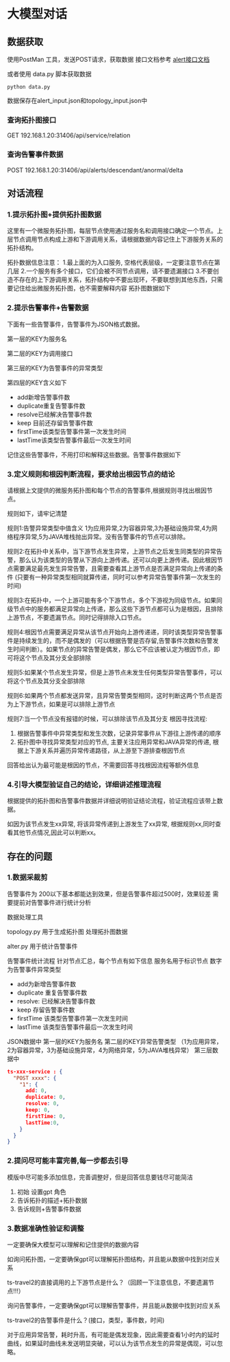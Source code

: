 # 大模型对话

## 数据获取

使用PostMan 工具，发送POST请求，获取数据
接口文档参考 [alert接口文档](https://kgwnvb.yuque.com/grmkz0/lymk39/wkin5i91vrtisbfh#LyPLc)

或者使用 data.py 脚本获取数据

```shell
python data.py
```

数据保存在alert_input.json和topology_input.json中

### 查询拓扑图接口

GET 192.168.1.20:31406/api/service/relation

### 查询告警事件数据

POST 192.168.1.20:31406/api/alerts/descendant/anormal/delta

## 对话流程

### 1.提示拓扑图+提供拓扑图数据

这里有一个微服务拓扑图，每层节点使用通过服务名和调用接口确定一个节点。上层节点调用节点构成上游和下游调用关系，请根据数据内容记住上下游服务关系的拓扑结构。

拓扑数据信息注意：
1.最上面的为入口服务, 空格代表层级，一定要注意节点在第几层
2.一个服务有多个接口，它们会被不同节点调用，请不要遗漏接口
3.不要创造不存在的上下游调用关系，拓扑结构中不要出现环，不要联想到其他东西，只需要记住给出微服务拓扑图，也不需要解释内容
拓扑图数据如下

### 2.提示告警事件+告警数据

下面有一些告警事件，告警事件为JSON格式数据。

第一层的KEY为服务名

第二层的KEY为调用接口

第三层的KEY为告警事件的异常类型

第四层的KEY含义如下

- add新增告警事件数
- duplicate重复告警事件数
- resolve已经解决告警事件数
- keep 目前还存留告警事件数
- firstTime该类型告警事件第一次发生时间
- lastTime该类型告警事件最后一次发生时间

记住这些告警事件，不用打印和解释这些数据。告警事件数据如下  

### 3.定义规则和根因判断流程，要求给出根因节点的结论

请根据上文提供的微服务拓扑图和每个节点的告警事件,根据规则寻找出根因节点。

规则如下，请牢记清楚

规则1:告警异常类型中值含义 1为应用异常,2为容器异常,3为基础设施异常,4为网络程序异常,5为JAVA堆栈抛出异常。没有告警事件的节点可以排除。

规则2:在拓扑中关系中，当下游节点发生异常，上游节点之后发生同类型的异常告警，那么认为该类型的告警从下游向上游传递。还可以向更上游传递。因此根因节点需要满足最先发生异常告警，且需要查看其上游节点是否满足异常向上传递的条件 (只要有一种异常类型相同就算传递，同时可以参考异常告警事件第一次发生的时间)

规则3:在拓扑中，一个上游可能有多个下游节点，多个下游视为同级节点。如果同级节点中的服务都满足异常向上传递，那么这些下游节点都可认为是根因，且排除上游节点，不要遗漏节点。同时记得排除入口节点。

规则4:根因节点需要满足异常从该节点开始向上游传递递，同时该类型异常告警事件是持续发生的，而不是偶发的（可以根据告警是否存留,告警事件次数和告警发生时间判断）。如果节点的异常告警是偶发，那么它不应该被认定为根因节点，即可将这个节点及其分支全部排除

规则5:如果某个节点发生异常，但是上游节点未发生任何类型异常告警事件，可以将这个节点及其分支全部排除

规则6:如果两个节点都发送异常，且异常告警类型相同，这时判断这两个节点是否为上下游节点，如果是可以排除上游节点

规则7:当一个节点没有报错的时候，可以排除该节点及其分支
根因寻找流程:

1. 根据告警事件中异常类型和发生次数，记录异常事件从下游往上游传递的顺序
2. 拓扑图中寻找异常类型对应的节点, 主要关注应用异常和JAVA异常的传递, 根据上下游关系并遍历异常传递路径，从上游至下游排查根因节点

回答给出认为最可能是根因的节点，不需要回答寻找根因流程等额外信息

### 4.引导大模型验证自己的结论，详细讲述推理流程

根据提供的拓扑图和告警事件数据并详细说明验证结论流程，验证流程应该带上数据。

如因为该节点发生xx异常, 将该异常传递到上游发生了xx异常, 根据规则xx,同时查看其他节点情况,因此可以判断xx。

## 存在的问题

### 1.数据采裁剪

告警事件为 200以下基本都能达到效果，但是告警事件超过500时，效果较差
需要提前对告警事件进行统计分析

数据处理工具

topology.py 用于生成拓扑图 处理拓扑图数据

alter.py 用于统计告警事件

告警事件统计流程
针对节点汇总，每个节点有如下信息
服务名用于标识节点
数字为告警事件异常类型

- add为新增告警事件数
- duplicate 重复告警事件数
- resolve: 已经解决告警事件数
- keep 存留告警事件数
- firstTime 该类型告警事件第一次发生时间
- lastTime 该类型告警事件最后一次发生时间

JSON数据中
第一层的KEY为服务名
第二层的KEY异常告警类型 （1为应用异常，2为容器异常，3为基础设施异常，4为网络异常，5为JAVA堆栈异常）
第三层数据中

```json
ts-xxx-service : {
  "POST xxxx": {
    "1": {
      add: 0,
      duplicate: 0,
      resolve: 0,
      keep: 0,
      firstTime: 0,
      lastTime:0,
    }
  }
}

```

### 2.提问尽可能丰富完善,每一步都去引导

模版中尽可能多添加信息，完善调整好，但是回答信息要钱尽可能简洁

1. 初始 设置gpt 角色
2. 告诉拓扑的描述+拓扑数据
3. 告诉规则+告警事件数据

### 3.数据准确性验证和调整

一定要确保大模型可以理解和记住提供的数据内容

如询问拓扑图，一定要确保gpt可以理解拓扑图结构，并且能从数据中找到对应关系

ts-travel2的直接调用的上下游节点是什么？（回顾一下注意信息，不要遗漏节点!!!）

询问告警事件，一定要确保gpt可以理解告警事件，并且能从数据中找到对应关系

ts-travel2的告警事件是什么？(接口，类型，事件数，时间)

对于应用异常告警，耗时升高，有可能是偶发现象，因此需要查看1小时内的延时曲线，如果延时曲线未发送明显突破，可以认为该节点发生的异常是偶现，可以忽略。
